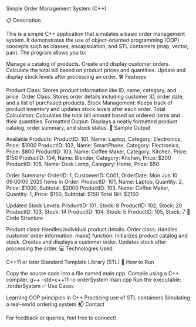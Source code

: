Simple Order Management System (C++)

📋 Description

This is a simple C++ application that simulates a basic order management system. It demonstrates the use of object-oriented programming (OOP) concepts such as classes, encapsulation, and STL containers (map, vector, pair). The program allows you to:

Manage a catalog of products.
Create and display customer orders.
Calculate the total bill based on product prices and quantities.
Update and display stock levels after processing an order.
🛠️ Features

Product Class: Stores product information like ID, name, category, and price.
Order Class: Stores order details including customer ID, order date, and a list of purchased products.
Stock Management: Keeps track of product inventory and updates stock levels after each order.
Total Calculation: Calculates the total bill amount based on ordered items and their quantities.
Formatted Output: Displays a neatly formatted product catalog, order summary, and stock status.
🧾 Sample Output

Available Products:
ProductID: 101, Name: Laptop, Category: Electronics, Price: $1000
ProductID: 102, Name: SmartPhone, Category: Electronics, Price: $800
ProductID: 103, Name: Coffee Maker, Category: Kitchen, Price: $150
ProductID: 104, Name: Blender, Category: Kitchen, Price: $200
ProductID: 105, Name: Desk Lamp, Category: Home, Price: $50

Order Summary:
OrderID: 1, CustomerID: C001, OrderDate: Mon Jun 10 09:00:00 2025
Items in Order:
ProductID: 101, Name: Laptop, Quantity: 2, Price: $1000, Subtotal: $2000
ProductID: 103, Name: Coffee Maker, Quantity: 1, Price: $150, Subtotal: $150
Total Bill: $2150

Updated Stock Levels:
ProductID: 101, Stock: 8
ProductID: 102, Stock: 20
ProductID: 103, Stock: 14
ProductID: 104, Stock: 5
ProductID: 105, Stock: 7
📂 Code Structure

Product class: Handles individual product details.
Order class: Handles customer order information.
main() function:
Initializes product catalog and stock.
Creates and displays a customer order.
Updates stock after processing the order.
💻 Technologies Used

C++11 or later
Standard Template Library (STL)
🚀 How to Run

Copy the source code into a file named main.cpp.
Compile using a C++ compiler:
g++ -std=c++11 -o orderSystem main.cpp
Run the executable:
./orderSystem
✅ Use Cases

Learning OOP principles in C++
Practicing use of STL containers
Simulating a real-world ordering system
📬 Contact

For feedback or queries, feel free to connect!
